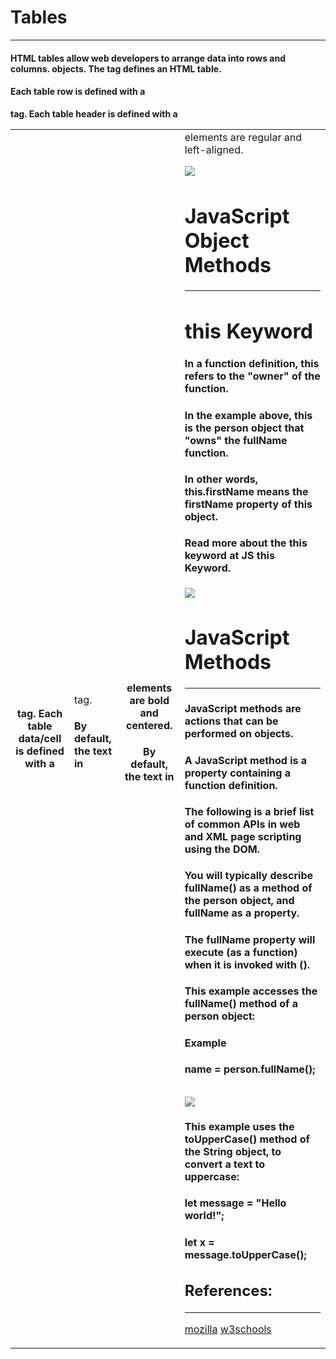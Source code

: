
# Tables
---

#### HTML tables allow web developers to arrange data into rows and columns. objects. The <table> tag defines an HTML table.

#### Each table row is defined with a <tr> tag. Each table header is defined with a <th> tag. Each table data/cell is defined with a <td> tag.

#### By default, the text in <th> elements are bold and centered.

#### By default, the text in <td> elements are regular and left-aligned.


![](https://flaviocopes.com/html-tables/no-styling.png)

# JavaScript Object Methods
---
# this Keyword
#### In a function definition, this refers to the "owner" of the function.

#### In the example above, this is the person object that "owns" the fullName function.

#### In other words, this.firstName means the firstName property of this object.

#### Read more about the this keyword at JS this Keyword.



![](https://miro.medium.com/max/895/1*lr6IlAYMMjCCdFuwnjuoVA.png)
# JavaScript Methods

---
#### JavaScript methods are actions that can be performed on objects.

#### A JavaScript method is a property containing a function definition.
#### The following is a brief list of common APIs in web and XML page scripting using the DOM.
#### You will typically describe fullName() as a method of the person object, and fullName as a property.

#### The fullName property will execute (as a function) when it is invoked with ().

#### This example accesses the fullName() method of a person object:

#### Example
#### name = person.fullName();


![](https://www.rdcircles.com/wp-content/uploads/2020/04/RDLearning-Object-method.jpg)
---
#### This example uses the toUpperCase() method of the String object, to convert a text to uppercase:

#### let message = "Hello world!";
#### let x = message.toUpperCase();

## References:
---

[mozilla](https://developer.mozilla.org/)
[w3schools](https://www.w3schools.com/)
